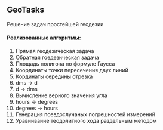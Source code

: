 ## GeoTasks
Решение задач простейшей геодезии
#### Реализованные алгоритмы:
1. Прямая геодезическая задача
2. Обратная гоедезическая задача
3. Площадь полигона по формуле Гаусса
4. Координаты точки пересечения двух линий
5. Кординаты середины отрезка
6. dms -> d
7. d -> dms
8. Вычисление верного значения угла
9. hours -> degrees
10. degrees -> hours
11. Генерация псевдослучаных погрешностей измерений
12. Уравнивание теодолитного хода раздельным методом
